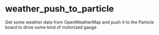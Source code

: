 # weather_push_to_particle
Get some weather data from OpenWeatherMap and push it to the Particle board to drive some kind of motorized gauge
